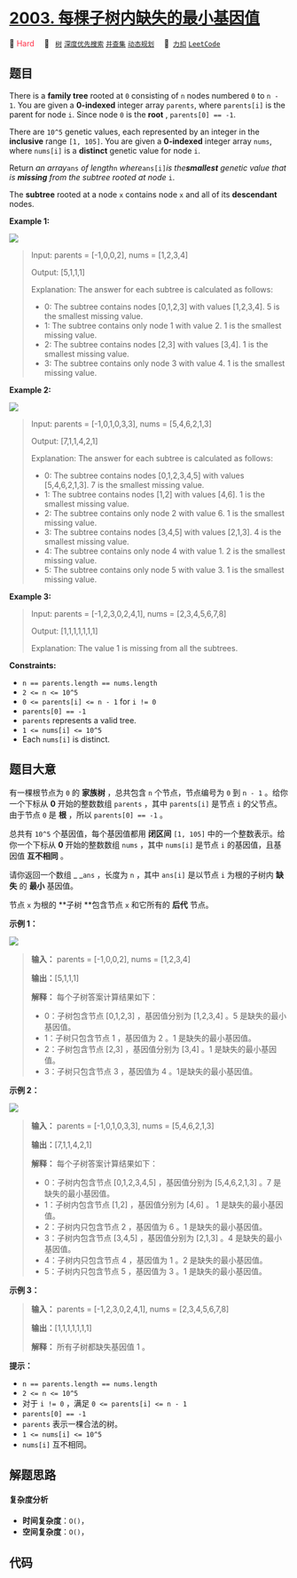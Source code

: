 # [2003. 每棵子树内缺失的最小基因值](https://2xiao.github.io/leetcode-js/problem/2003.html)

🔴 <font color=#ff334b>Hard</font>&emsp; 🔖&ensp; [`树`](/tag/tree.md) [`深度优先搜索`](/tag/depth-first-search.md) [`并查集`](/tag/union-find.md) [`动态规划`](/tag/dynamic-programming.md)&emsp; 🔗&ensp;[`力扣`](https://leetcode.cn/problems/smallest-missing-genetic-value-in-each-subtree) [`LeetCode`](https://leetcode.com/problems/smallest-missing-genetic-value-in-each-subtree)

## 题目

There is a **family tree** rooted at `0` consisting of `n` nodes numbered `0`
to `n - 1`. You are given a **0-indexed** integer array `parents`, where
`parents[i]` is the parent for node `i`. Since node `0` is the **root** ,
`parents[0] == -1`.

There are `10^5` genetic values, each represented by an integer in the
**inclusive** range `[1, 105]`. You are given a **0-indexed** integer array
`nums`, where `nums[i]` is a **distinct** genetic value for node `i`.

Return _an array_`ans` _of length_`n` _where_`ans[i]`_is_ _the**smallest**
genetic value that is **missing** from the subtree rooted at node_ `i`.

The **subtree** rooted at a node `x` contains node `x` and all of its
**descendant** nodes.



**Example 1:**

![](https://assets.leetcode.com/uploads/2021/08/23/case-1.png)

> Input: parents = [-1,0,0,2], nums = [1,2,3,4]
> 
> Output: [5,1,1,1]
> 
> Explanation: The answer for each subtree is calculated as follows:
> - 0: The subtree contains nodes [0,1,2,3] with values [1,2,3,4]. 5 is the smallest missing value.
> - 1: The subtree contains only node 1 with value 2. 1 is the smallest missing value.
> - 2: The subtree contains nodes [2,3] with values [3,4]. 1 is the smallest missing value.
> - 3: The subtree contains only node 3 with value 4. 1 is the smallest missing value.

**Example 2:**

![](https://assets.leetcode.com/uploads/2021/08/23/case-2.png)

> Input: parents = [-1,0,1,0,3,3], nums = [5,4,6,2,1,3]
> 
> Output: [7,1,1,4,2,1]
> 
> Explanation: The answer for each subtree is calculated as follows:
> - 0: The subtree contains nodes [0,1,2,3,4,5] with values [5,4,6,2,1,3]. 7 is the smallest missing value.
> - 1: The subtree contains nodes [1,2] with values [4,6]. 1 is the smallest missing value.
> - 2: The subtree contains only node 2 with value 6. 1 is the smallest missing value.
> - 3: The subtree contains nodes [3,4,5] with values [2,1,3]. 4 is the smallest missing value.
> - 4: The subtree contains only node 4 with value 1. 2 is the smallest missing value.
> - 5: The subtree contains only node 5 with value 3. 1 is the smallest missing value.

**Example 3:**

> Input: parents = [-1,2,3,0,2,4,1], nums = [2,3,4,5,6,7,8]
> 
> Output: [1,1,1,1,1,1,1]
> 
> Explanation: The value 1 is missing from all the subtrees.

**Constraints:**

  * `n == parents.length == nums.length`
  * `2 <= n <= 10^5`
  * `0 <= parents[i] <= n - 1` for `i != 0`
  * `parents[0] == -1`
  * `parents` represents a valid tree.
  * `1 <= nums[i] <= 10^5`
  * Each `nums[i]` is distinct.


## 题目大意

有一棵根节点为 `0` 的 **家族树**  ，总共包含 `n` 个节点，节点编号为 `0` 到 `n - 1` 。给你一个下标从 **0**
开始的整数数组 `parents` ，其中 `parents[i]` 是节点 `i` 的父节点。由于节点 `0` 是 **根**  ，所以
`parents[0] == -1` 。

总共有 `10^5` 个基因值，每个基因值都用 **闭区间**  `[1, 105]` 中的一个整数表示。给你一个下标从 **0**  开始的整数数组
`nums` ，其中 `nums[i]` 是节点 `i` 的基因值，且基因值 **互不相同**  。

请你返回一个数组 _ _`ans` ，长度为 `n` ，其中 `ans[i]` 是以节点 `i` 为根的子树内 **缺失**  的 **最小**  基因值。

节点 `x` 为根的 **子树  **包含节点 `x` 和它所有的 **后代**  节点。



**示例 1：**

![](https://assets.leetcode.com/uploads/2021/08/23/case-1.png)

> 
> 
> 
> 
> 
> **输入：** parents = [-1,0,0,2], nums = [1,2,3,4]
> 
> **输出：**[5,1,1,1]
> 
> **解释：** 每个子树答案计算结果如下：
> - 0：子树包含节点 [0,1,2,3] ，基因值分别为 [1,2,3,4] 。5 是缺失的最小基因值。
> - 1：子树只包含节点 1 ，基因值为 2 。1 是缺失的最小基因值。
> - 2：子树包含节点 [2,3] ，基因值分别为 [3,4] 。1 是缺失的最小基因值。
> - 3：子树只包含节点 3 ，基因值为 4 。1是缺失的最小基因值。
> 
> 

**示例 2：**

![](https://assets.leetcode.com/uploads/2021/08/23/case-2.png)

> 
> 
> 
> 
> 
> **输入：** parents = [-1,0,1,0,3,3], nums = [5,4,6,2,1,3]
> 
> **输出：**[7,1,1,4,2,1]
> 
> **解释：** 每个子树答案计算结果如下：
> - 0：子树内包含节点 [0,1,2,3,4,5] ，基因值分别为 [5,4,6,2,1,3] 。7 是缺失的最小基因值。
> - 1：子树内包含节点 [1,2] ，基因值分别为 [4,6] 。 1 是缺失的最小基因值。
> - 2：子树内只包含节点 2 ，基因值为 6 。1 是缺失的最小基因值。
> - 3：子树内包含节点 [3,4,5] ，基因值分别为 [2,1,3] 。4 是缺失的最小基因值。
> - 4：子树内只包含节点 4 ，基因值为 1 。2 是缺失的最小基因值。
> - 5：子树内只包含节点 5 ，基因值为 3 。1 是缺失的最小基因值。
> 
> 

**示例 3：**

> 
> 
> 
> 
> 
> **输入：** parents = [-1,2,3,0,2,4,1], nums = [2,3,4,5,6,7,8]
> 
> **输出：**[1,1,1,1,1,1,1]
> 
> **解释：** 所有子树都缺失基因值 1 。
> 
> 



**提示：**

  * `n == parents.length == nums.length`
  * `2 <= n <= 10^5`
  * 对于 `i != 0` ，满足 `0 <= parents[i] <= n - 1`
  * `parents[0] == -1`
  * `parents` 表示一棵合法的树。
  * `1 <= nums[i] <= 10^5`
  * `nums[i]` 互不相同。


## 解题思路

#### 复杂度分析

- **时间复杂度**：`O()`，
- **空间复杂度**：`O()`，

## 代码

```javascript

```